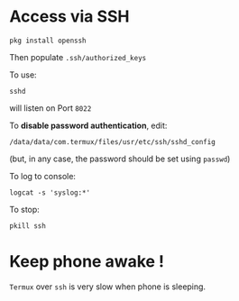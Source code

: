 
Access via SSH
==============

    pkg install openssh

Then populate `.ssh/authorized_keys`

To use:

    sshd
    
will listen on Port `8022`

To __disable password authentication__, edit:

    /data/data/com.termux/files/usr/etc/ssh/sshd_config

(but, in any case, the password should be set using `passwd`)

To log to console:

    logcat -s 'syslog:*'

To stop:

    pkill ssh

Keep phone awake !
==================

`Termux` over `ssh` is very slow when phone is sleeping.
